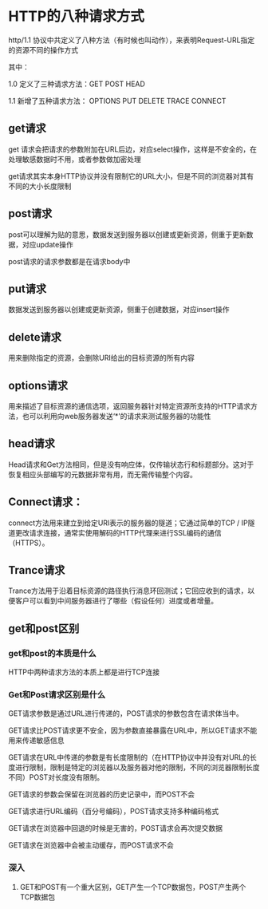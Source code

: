 # HTTP的八种请求方式

http/1.1 协议中共定义了八种方法（有时候也叫动作），来表明Request-URL指定的资源不同的操作方式

其中：

1.0 定义了三种请求方法：GET POST HEAD

1.1 新增了五种请求方法： OPTIONS PUT DELETE TRACE CONNECT 

## get请求

get 请求会把请求的参数附加在URL后边，对应select操作，这样是不安全的，在处理敏感数据时不用，或者参数做加密处理

get请求其实本身HTTP协议并没有限制它的URL大小，但是不同的浏览器对其有不同的大小长度限制

## post请求

post可以理解为贴的意思，数据发送到服务器以创建或更新资源，侧重于更新数据，对应update操作

post请求的请求参数都是在请求body中

## put请求

数据发送到服务器以创建或更新资源，侧重于创建数据，对应insert操作

## delete请求

用来删除指定的资源，会删除URI给出的目标资源的所有内容

## options请求

用来描述了目标资源的通信选项，返回服务器针对特定资源所支持的HTTP请求方法，也可以利用向web服务器发送‘*’的请求来测试服务器的功能性

## head请求

Head请求和Get方法相同，但是没有响应体，仅传输状态行和标题部分。这对于恢复相应头部编写的元数据非常有用，而无需传输整个内容。

## Connect请求：

connect方法用来建立到给定URI表示的服务器的隧道；它通过简单的TCP / IP隧道更改请求连接，通常实使用解码的HTTP代理来进行SSL编码的通信（HTTPS）。

## Trance请求

Trance方法用于沿着目标资源的路径执行消息环回测试；它回应收到的请求，以便客户可以看到中间服务器进行了哪些（假设任何）进度或者增量。



## get和post区别

### get和post的本质是什么

HTTP中两种请求方法的本质上都是进行TCP连接

### Get和Post请求区别是什么

GET请求参数是通过URL进行传递的，POST请求的参数包含在请求体当中。

GET请求比POST请求更不安全，因为参数直接暴露在URL中，所以GET请求不能用来传递敏感信息

GET请求在URL中传递的参数是有长度限制的（在HTTP协议中并没有对URL的长度进行限制，限制是特定的浏览器以及服务器对他的限制，不同的浏览器限制长度不同）POST对长度没有限制。

GET请求的参数会保留在浏览器的历史记录中，而POST不会

GET请求进行URL编码（百分号编码），POST请求支持多种编码格式

GET请求在浏览器中回退的时候是无害的，POST请求会再次提交数据

GET请求在浏览器中会被主动缓存，而POST请求不会

### 深入

1. GET和POST有一个重大区别，GET产生一个TCP数据包，POST产生两个TCP数据包